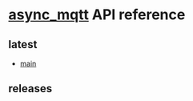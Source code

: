 # [async_mqtt](https://github.com/redboltz/async_mqtt) API reference

## latest
- [main](doc/latest/html/index.html)

## releases
